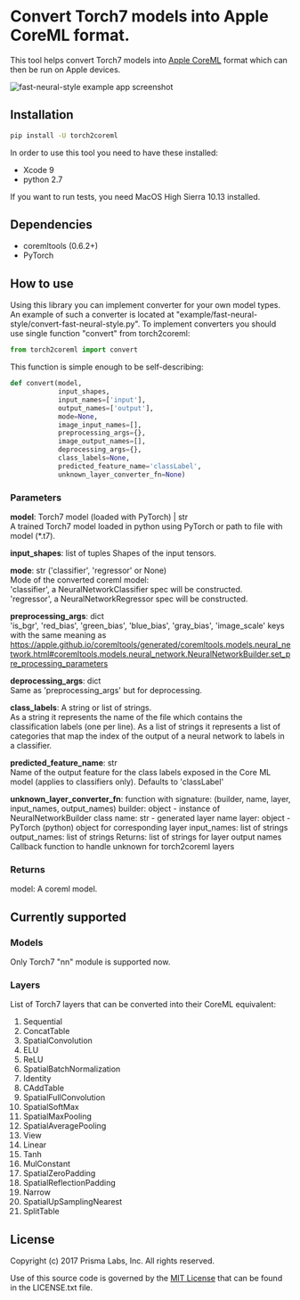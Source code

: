 # Convert Torch7 models into Apple CoreML format.

This tool helps convert Torch7 models into [Apple CoreML](https://developer.apple.com/documentation/coreml) format which can then be run on Apple devices.

![fast-neural-style example app screenshot](https://github.com/prisma-ai/torch2coreml/raw/master/screenshot.jpg "fast-neural-style example app")

## Installation
```bash
pip install -U torch2coreml
```

In order to use this tool you need to have these installed:
* Xcode 9
* python 2.7

If you want to run tests, you need MacOS High Sierra 10.13 installed.

## Dependencies

* coremltools (0.6.2+)
* PyTorch

## How to use
Using this library you can implement converter for your own model types. An example of such a converter is located at "example/fast-neural-style/convert-fast-neural-style.py".
To implement converters you should use single function "convert" from torch2coreml:

```python
from torch2coreml import convert
```

This function is simple enough to be self-describing:

```python
def convert(model,
            input_shapes,
            input_names=['input'],
            output_names=['output'],
            mode=None,
            image_input_names=[],
            preprocessing_args={},
            image_output_names=[],
            deprocessing_args={},
            class_labels=None,
            predicted_feature_name='classLabel',
            unknown_layer_converter_fn=None)
```

### Parameters
__model__: Torch7 model (loaded with PyTorch) | str  
    A trained Torch7 model loaded in python using PyTorch or path to file
    with model (*.t7).

__input_shapes__: list of tuples
    Shapes of the input tensors.

__mode__: str ('classifier', 'regressor' or None)  
    Mode of the converted coreml model:  
    'classifier', a NeuralNetworkClassifier spec will be constructed.  
    'regressor', a NeuralNetworkRegressor spec will be constructed.

__preprocessing_args__: dict  
    'is_bgr', 'red_bias', 'green_bias', 'blue_bias', 'gray_bias',
    'image_scale' keys with the same meaning as
    https://apple.github.io/coremltools/generated/coremltools.models.neural_network.html#coremltools.models.neural_network.NeuralNetworkBuilder.set_pre_processing_parameters

__deprocessing_args__: dict  
    Same as 'preprocessing_args' but for deprocessing.

__class_labels__: A string or list of strings.  
    As a string it represents the name of the file which contains
    the classification labels (one per line).
    As a list of strings it represents a list of categories that map
    the index of the output of a neural network to labels in a classifier.

__predicted_feature_name__: str  
    Name of the output feature for the class labels exposed in the Core ML
    model (applies to classifiers only). Defaults to 'classLabel'

__unknown_layer_converter_fn__: function with signature:
    (builder, name, layer, input_names, output_names)
        builder: object - instance of NeuralNetworkBuilder class
        name: str - generated layer name
        layer: object - PyTorch (python) object for corresponding layer
        input_names: list of strings
        output_names: list of strings
        Returns: list of strings for layer output names
    Callback function to handle unknown for torch2coreml layers

### Returns
model: A coreml model.

## Currently supported
### Models
Only Torch7 "nn" module is supported now.

### Layers
List of Torch7 layers that can be converted into their CoreML equivalent:

1. Sequential
2. ConcatTable
3. SpatialConvolution
4. ELU
5. ReLU
6. SpatialBatchNormalization
7. Identity
8. CAddTable
9. SpatialFullConvolution
10. SpatialSoftMax
11. SpatialMaxPooling
12. SpatialAveragePooling
13. View
14. Linear
15. Tanh
16. MulConstant
17. SpatialZeroPadding
18. SpatialReflectionPadding
19. Narrow
20. SpatialUpSamplingNearest
21. SplitTable

## License

Copyright (c) 2017 Prisma Labs, Inc. All rights reserved.

Use of this source code is governed by the [MIT License](https://opensource.org/licenses/MIT) that can be found in the LICENSE.txt file.
